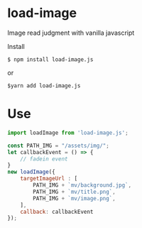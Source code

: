 # load-image
 Image read judgment with vanilla javascript

Install

```
$ npm install load-image.js
```
or
```
$yarn add load-image.js
```

# Use

```javascript
import loadImage from 'load-image.js';

const PATH_IMG = "/assets/img/";
let callbackEvent = () => {
    // fadein event
}
new loadImage({
    targetImageUrl : [
        PATH_IMG + `mv/background.jpg`,
        PATH_IMG + `mv/title.png`,
        PATH_IMG + `mv/image.png`,
    ],
    callback: callbackEvent
});

```